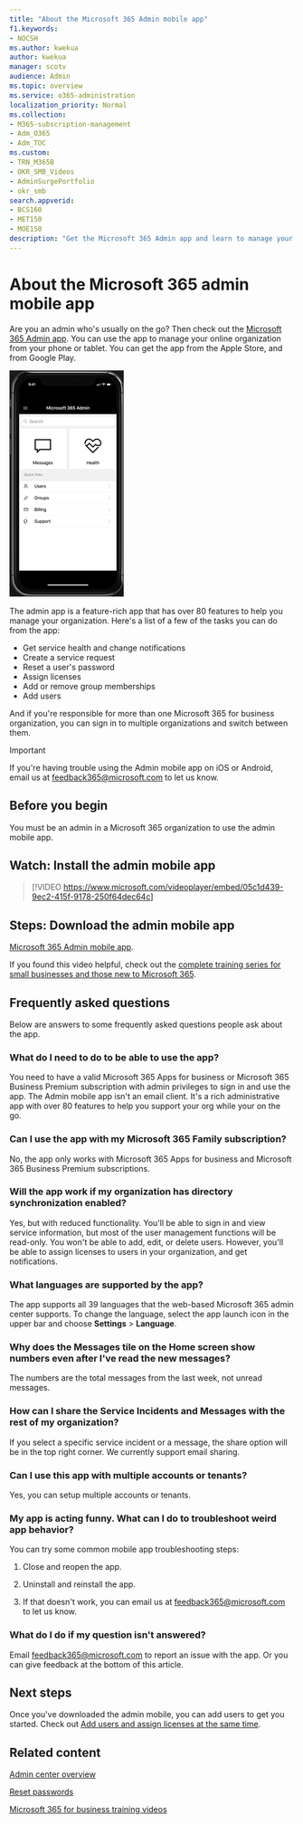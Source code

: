 ```yaml
---
title: "About the Microsoft 365 Admin mobile app"
f1.keywords:
- NOCSH
ms.author: kwekua
author: kwekua
manager: scotv
audience: Admin
ms.topic: overview
ms.service: o365-administration
localization_priority: Normal
ms.collection: 
- M365-subscription-management 
- Adm_O365
- Adm_TOC
ms.custom:
- TRN_M365B
- OKR_SMB_Videos
- AdminSurgePortfolio
- okr_smb
search.appverid:
- BCS160
- MET150
- MOE150
description: "Get the Microsoft 365 Admin app and learn to manage your online organization from your phone or tablet."
---
```


# About the Microsoft 365 admin mobile app

Are you an admin who's usually on the go? Then check out the [Microsoft 365 Admin app](https://go.microsoft.com/fwlink/?LinkID=627216). You can use the app to manage your online organization from your phone or tablet. You can get the app from the Apple Store, and from Google Play. <br> 

![Screen capture of the admin mobile app's home page, displaying search, messages, health, and quick links.](../../media/admin-mobile-app-darkbg.png)

The admin app is a feature-rich app that has over 80 features to help you manage your organization. Here's a list of a few of the tasks you can do from the app:

- Get service health and change notifications
- Create a service request
- Reset a user's password
- Assign licenses
- Add or remove group memberships
- Add users

And if you're responsible for more than one Microsoft 365 for business organization, you can sign in to multiple organizations and switch between them.
  
> [!IMPORTANT]
> If you're having trouble using the Admin mobile app on iOS or Android, email us at [feedback365@microsoft.com](mailto:feedback365@microsoft.com) to let us know.

## Before you begin

You must be an admin in a Microsoft 365 organization to use the admin mobile app.

## Watch: Install the admin mobile app

> [!VIDEO https://www.microsoft.com/videoplayer/embed/05c1d439-9ec2-415f-9178-250f64dec64c]
  
## Steps: Download the admin mobile app

[Microsoft 365 Admin mobile app](https://go.microsoft.com/fwlink/?LinkID=627216).

If you found this video helpful, check out the [complete training series for small businesses and those new to Microsoft 365](https://support.microsoft.com/office/6ab4bbcd-79cf-4000-a0bd-d42ce4d12816).

## Frequently asked questions

Below are answers to some frequently asked questions people ask about the app.
  
### What do I need to do to be able to use the app?

You need to have a valid Microsoft 365 Apps for business or Microsoft 365 Business Premium subscription with admin privileges to sign in and use the app. The Admin mobile app isn't an email client. It's a rich administrative app with over 80 features to help you support your org while your on the go.
  
### Can I use the app with my Microsoft 365 Family subscription?

No, the app only works with Microsoft 365 Apps for business and Microsoft 365 Business Premium subscriptions. 
  
### Will the app work if my organization has directory synchronization enabled?

Yes, but with reduced functionality. You'll be able to sign in and view service information, but most of the user management functions will be read-only. You won't be able to add, edit, or delete users. However, you'll be able to assign licenses to users in your organization, and get notifications.
  
### What languages are supported by the app?

The app supports all 39 languages that the web-based Microsoft 365 admin center supports. To change the language, select the app launch icon in the upper bar and choose **Settings** > **Language**.
  
### Why does the Messages tile on the Home screen show numbers even after I've read the new messages?

The numbers are the total messages from the last week, not unread messages.
  
### How can I share the Service Incidents and Messages with the rest of my organization?

If you select a specific service incident or a message, the share option will be in the top right corner. We currently support email sharing.
  
### Can I use this app with multiple accounts or tenants?

Yes, you can setup multiple accounts or tenants.
  
### My app is acting funny. What can I do to troubleshoot weird app behavior?

You can try some common mobile app troubleshooting steps:
  
1. Close and reopen the app.

2. Uninstall and reinstall the app.

3. If that doesn't work, you can email us at [feedback365@microsoft.com](mailto:feedback365@microsoft.com) to let us know.

### What do I do if my question isn't answered?

Email [feedback365@microsoft.com](mailto:feedback365@microsoft.com) to report an issue with the app. Or you can give feedback at the bottom of this article. 

## Next steps

Once you've downloaded the admin mobile, you can add users to get you started. Check out [Add users and assign licenses at the same time](../add-users/add-users.md).

## Related content

[Admin center overview](admin-overview.md)

[Reset passwords](../add-users/reset-passwords.md)

[Microsoft 365 for business training videos](https://support.microsoft.com/office/6ab4bbcd-79cf-4000-a0bd-d42ce4d12816)

